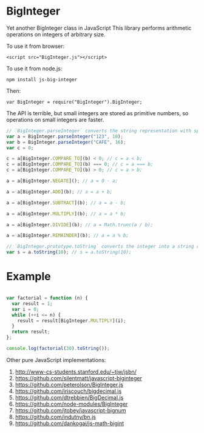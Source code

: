 BigInteger
==========

Yet another BigInteger class in JavaScript
This library performs arithmetic operations on integers of arbitrary size.

To use it from browser:
```
<script src="BigInteger.js"></script>
```

To use it from node.js:
```
npm install js-big-integer
```
Then:
```
var BigInteger = require("BigInteger").BigInteger;
```

The API is terrible, but small integers are stored as primitive numbers, so operations on small integers are faster.

```javascript
// `BigInteger.parseInteger` converts the string representation with specified radix into an integer
var a = BigInteger.parseInteger("123", 10);
var b = BigInteger.parseInteger("CAFE", 16);
var c = 0;

c = a[BigInteger.COMPARE_TO](b) < 0; // c = a < b;
c = a[BigInteger.COMPARE_TO](b) === 0; // c = a === b;
c = a[BigInteger.COMPARE_TO](b) > 0; // c = a > b;

a = a[BigInteger.NEGATE](); // a = 0 - a;

a = a[BigInteger.ADD](b); // a = a + b;

a = a[BigInteger.SUBTRACT](b); // a = a - b;

a = a[BigInteger.MULTIPLY](b); // a = a * b;

a = a[BigInteger.DIVIDE](b); // a = Math.trunc(a / b);

a = a[BigInteger.REMAINDER](b); // a = a % b;

// `BigInteger.prototype.toString` converts the integer into a string representation in specified radix
var s = a.toString(10); // s = a.toString(10);
```

Example
=======
```javascript

var factorial = function (n) {
  var result = 1;
  var i = 0;
  while (++i <= n) {
    result = result[BigInteger.MULTIPLY](i);
  }
  return result;
};

console.log(factorial(30).toString());

```

Other pure JavaScript implementations:
 1. http://www-cs-students.stanford.edu/~tjw/jsbn/
 2. https://github.com/silentmatt/javascript-biginteger
 3. https://github.com/peterolson/BigInteger.js
 4. https://github.com/iriscouch/bigdecimal.js
 5. https://github.com/dtrebbien/BigDecimal.js
 6. https://github.com/node-modules/BigInteger
 7. https://github.com/jtobey/javascript-bignum
 8. https://github.com/indutny/bn.js
 9. https://github.com/dankogai/js-math-bigint
